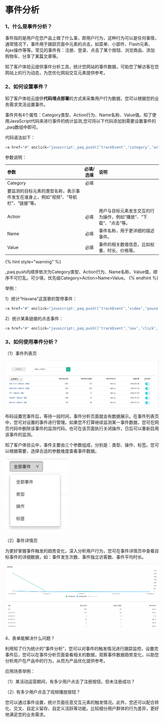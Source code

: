 # 事件分析

### 1、什么是事件分析？

事件指的是用户在您产品上做了什么事，即用户行为，这种行为可以是任何事情，通常情况下，事件用于跟踪页面中元素的点击，如菜单、小部件、Flash元素、Ajax操作等等。常见的事件有：注册、登录、点击了某个按钮、浏览商品、添加购物车、分享了某篇文章等。

知了客户体验云提供事件分析工具，统计您网站的事件数据，可助您了解访客在您网站上的行为动态，为您优化网站交互元素提供参考。

### 2、如何设置事件？

知了客户体验云提供**代码埋点部署**的方式来采集用户行为数据，您可以根据您的业务需求灵活设置事件。

事件共有4个属性：Category类型、Action行为、Name名称、Value值。知了使用JavaScript代码来进行事件的统计监测,您可将以下代码添加到需要设置事件的\_paq数组中即可。

代码语法如下：

```javascript
<a href="#" onclick="javascript:_paq.push([‘trackEvent’,‘category’,‘action’, ‘name’,’value’]);">Freedom page</a>
```

参数说明：

| 参数 | 必填/选填 |                                                说明 |
| :--- | :---: | :--- |
| Category |           必填                    | 
  要监测的目标元素的类型名称，表示事件发生在谁身上，例如”视频”、“导航栏”、“链接”等。 |
| Action | 必填 | 用户与目标元素发生交互的行为操作，例如“播放“、“下载“、“点击“等。 |
| Name | 必填 | 事件名称，用于更详细的描述事件。 |
| Value | 必填 | 事件的相关数值信息，比如权重、时长、价格等。 |

{% hint style="warning" %}

 \_paq.push内顺序依次为Category类型、Action行为、Name名称、Value值，顺序不可打乱。可少填，优先级Category&gt;Action&gt;Name&gt;Value。
{% endhint %}

举例：

1）统计“Havana”这首歌的暂停事件：

```javascript
<a href="#" onclick="javascript:_paq.push([‘trackEvent’,‘video’,‘pause’, ‘Havana歌曲暂停’]);"> http://www.example.com</a>
```

2）统计某条链接的点击事件：

```javascript
<a href="#" onclick="javascript:_paq.push([‘trackEvent’,‘nav’,‘click’, ‘点击链接’]);"> http://www.example.com</a>
```

### 3、如何使用事件分析？

（1）事件列表页

![&#x4E8B;&#x4EF6;&#x5217;&#x8868;&#x9875;](../.gitbook/assets/ping-mu-kuai-zhao-20180814-xia-wu-7.15.31.png)

布码设置完事件后，等待一段时间，事件分析页面就会有数据展示。在事件列表页中，您可对设置的事件进行管理。如果您不打算继续监测某一事件数据，您可在网页代码中删除该事件的监测代码，也可在该页面执行关闭操作，日后可以重新启用该事件的监测。

知了客户体验云中，事件主要由三个参数组成，分别是：类型、操作、标签。您可以根据需要，选择合适的参数维度查看事件数据。

![&#x4E8B;&#x4EF6;&#x7684;&#x4E0D;&#x540C;&#x53C2;&#x6570;&#x7EF4;&#x5EA6;](../.gitbook/assets/ping-mu-kuai-zhao-20180814-xia-wu-7.21.19.png)

（2）事件详情页

 为更好掌握事件触发的趋势变化，深入分析用户行为，您可在事件详情页中查看目标事件的详细数据，如：事件发生次数、事件独立访客数、事件平均时长。

![&#x4E8B;&#x4EF6;&#x8BE6;&#x60C5;&#x9875;](../.gitbook/assets/ping-mu-kuai-zhao-20180814-xia-wu-7.23.32%20%281%29.png)

4、表单能解决什么问题？

利用知了行为统计的“事件分析”，您可以对事件的触发情况进行跟踪监控，设置完事件后，您可以在事件分析页面查看相关的数据，观察事件数据趋势变化，以助您分析用户在产品中的行为，从而为产品优化提供参考。

应用场景举例：

（1）某活动运营期间，有多少用户点击了注册按钮，但未注册成功？

（2）有多少用户点击了视频播放按钮？

您可以通过事件设置，统计页面任意交互元素的触发情况。此外，您还可以配合转化、交叉、自定义留存、自定义活跃等功能，比较细分用户群体的行为差异，更好地满足您的业务需求。

   


  


